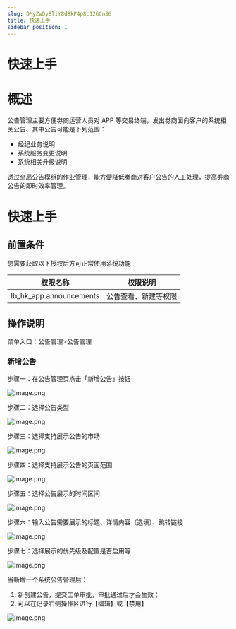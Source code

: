 ```yaml
---
slug: DMyZwDyBliY8dBkP4p8c126Cn36
title: 快速上手
sidebar_position: 1
---
```



# 快速上手


# 概述


公告管理主要方便劵商运营人员对 APP 等交易终端，发出劵商面向客户的系统相关公告、其中公告可能是下列范围：

- 经纪业务说明
- 系统服务变更说明
- 系统相关升级说明

透过全局公告模组的作业管理，能方便降低劵商对客户公告的人工处理，提高券商公告的即时效率管理。


# 快速上手


## 前置条件


您需要获取以下授权后方可正常使用系统功能


| 权限名称                    | 权限说明       |
| ----------------------- | ---------- |
| lb_hk_app.announcements | 公告查看、新建等权限 |


## 操作说明


菜单入口：公告管理>公告管理


### 新增公告


步骤一：在公告管理页点击「新增公告」按钮


![image.png](/assets/e5a80ecc3f1c4520e960d86e24e92097.png)


步骤二：选择公告类型


![image.png](/assets/2171a1f702bf4e0b73ec09585cf9051a.png)


步骤三：选择支持展示公告的市场


![image.png](/assets/d991d0844f25e0102f9bb19929d2b487.png)


步骤四：选择支持展示公告的页面范围


![image.png](/assets/f5237b4160c25278864bd8b35d6f2786.png)


步骤五：选择公告展示的时间区间


![image.png](/assets/112e243ed008c8037d682887bd4d6dd1.png)


步骤六：输入公告需要展示的标题、详情内容（选填）、跳转链接


![image.png](/assets/fe28b4fcebaebc72c0c92f654d3af228.png)


步骤七：选择展示的优先级及配置是否启用等


![image.png](/assets/3f961cc484c1f710b1ba792be6e6e38a.png)


当新增一个系统公告管理后：

1. 新创建公告，提交工单审批，审批通过后才会生效；
2. 可以在记录右侧操作区进行【编辑】或【禁用】

![image.png](/assets/a536de628318e98ba8c56c3dba6f652c.png)

